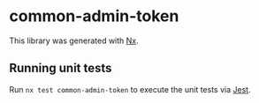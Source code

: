 # common-admin-token

This library was generated with [Nx](https://nx.dev).

## Running unit tests

Run `nx test common-admin-token` to execute the unit tests via [Jest](https://jestjs.io).
